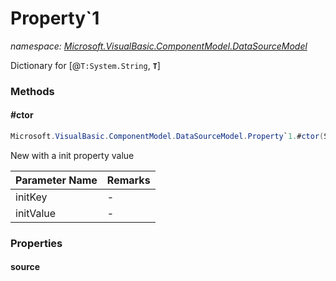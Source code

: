 ﻿# Property`1
_namespace: <a href="#" onClick="load('/docs/Microsoft.VisualBasic.ComponentModel.DataSourceModel/index.md')">Microsoft.VisualBasic.ComponentModel.DataSourceModel</a>_

Dictionary for [@``T:System.String``, **`T`**]



### Methods

#### #ctor
```csharp
Microsoft.VisualBasic.ComponentModel.DataSourceModel.Property`1.#ctor(System.String,`0)
```
New with a init property value

|Parameter Name|Remarks|
|--------------|-------|
|initKey|-|
|initValue|-|



### Properties

#### source

